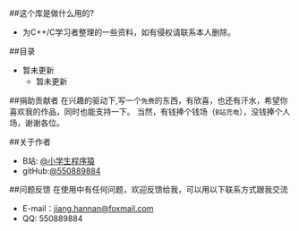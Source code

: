 ##这个库是做什么用的?
* 为C++/C学习者整理的一些资料，如有侵权请联系本人删除。

##目录
* 暂未更新
    *  暂未更新
	
##捐助贡献者
在兴趣的驱动下,写一个`免费`的东西，有欣喜，也还有汗水，希望你喜欢我的作品，同时也能支持一下。
当然，有钱捧个钱场（`B站充电`），没钱捧个人场，谢谢各位。

##关于作者
* B站: [@小学生程序猿](https://space.bilibili.com/72716922)
* gitHub:[@550889884](https://github.com/550889884)

##问题反馈
在使用中有任何问题，欢迎反馈给我，可以用以下联系方式跟我交流

* E-mail：jiang.hannan@foxmail.com
* QQ: 550889884
